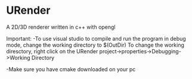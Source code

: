 # URender
A 2D/3D renderer written in c++ with opengl

Important:
-To use visual studio to compile and run the program in debug mode, change the working directory to $(OutDir)
To change the working diresctory, right click on the URender project->properties->Debugging->Working Directory


-Make sure you have cmake downloaded on your pc
